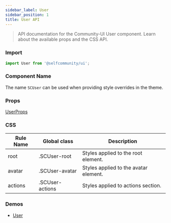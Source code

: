 ```yaml
---
sidebar_label: User
sidebar_position: 1
title: User API
---
```

> API documentation for the Community-UI User component. Learn about the available props and the CSS API.

### Import 

```jsx
import User from '@selfcommunity/ui';
```

### Component Name

The name `SCUser` can be used when providing style overrides in the theme.


### Props

[UserProps](../Interfaces/userprops)


### CSS

|Rule Name|Global class|Description|
|---|---|---|
|root|.SCUser-root|Styles applied to the root element.|
|avatar|.SCUser-avatar|Styles applied to the avatar element.|
|actions|.SCUser-actions|Styles applied to actions section.|

### Demos

- [User](../Components/user)